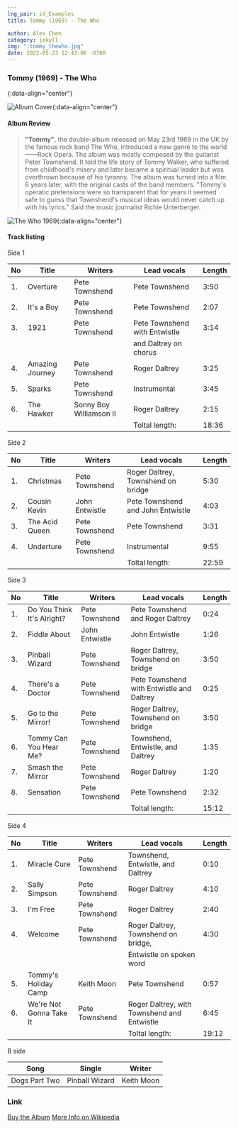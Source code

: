 ```yaml
---
lng_pair: id_Examples
title: Tommy (1969) - The Who

author: Alex Chen
category: jekyll
img: ":tommy_thewho.jpg"
date: 2022-05-23 12:43:06 -0700
---
```


### Tommy (1969) - The Who
{:data-align="center"}

![Album Cover](:tommy_thewho.jpg){:data-align="center"}

#### Album Review

> **"Tommy"**, the double-album released on May 23rd 1969 in the UK by the famous rock band The Who, introduced a new genre to the world——Rock Opera.
>The album was mostly composed by the guitarist Peter Townshend. It told the life story of Tommy Walker, who suffered from childhood's misery and later became a spiritual leader but was overthrown because of his tyranny. The album was turned into a film 6 years later, with the original casts of the band members.
>"Tommy's operatic pretensions were so transparent that for years it seemed safe to guess that Townshend's musical ideas would never catch up with his lyrics." Said the music journalist Richie Unterberger.

![The Who 1969](:who69.jpg){:data-align="center"}

#### Track listing

Side 1

| No  | Title           | Writers                 | Lead vocals                        | Length | 
| --- | --------------- | ----------------------- | ---------------------------------- | ------ |
| 1.  | Overture        | Pete Townshend          | Pete Townshend                     | 3:50   |
| 2.  | It's a Boy      | Pete Townshend          | Pete Townshend                     | 2:07   |
| 3.  | 1921            | Pete Townshend          | Pete Townshend with Entwistle      | 3:14   |
|     |                 |                         | and Daltrey on chorus              |        |
| 4.  | Amazing Journey | Pete Townshend          | Roger Daltrey                      | 3:25   |
| 5.  | Sparks          | Pete Townshend          | Instrumental                       | 3:45   |
| 6.  | The Hawker      | Sonny Boy Williamson II | Roger Daltrey                      | 2:15   |
|     |                 |                         |                    Toltal length:  | 18:36  |

Side 2

| No  | Title          | Writers                | Lead vocals                             | Length | 
| --- | -------------- | ---------------------- | --------------------------------------- | ------ |
| 1.  | Christmas      | Pete Townshend         | Roger Daltrey, Townshend on bridge      | 5:30   |
| 2.  | Cousin Kevin   | John Entwistle         | Pete Townshend and John Entwistle       | 4:03   |
| 3.  | The Acid Queen | Pete Townshend         | Pete Townshend                          | 3:31   |
| 4.  | Underture      | Pete Townshend         | Instrumental                            | 9:55   |
|     |                |                        |                          Toltal length: | 22:59  |

Side 3

| No  | Title                      | Writers        | Lead vocals                               | Length | 
| --- | -------------------------- | -------------- | ----------------------------------------- | ------ |
| 1.  | Do You Think It's Alright? | Pete Townshend | Pete Townshend and Roger Daltrey          | 0:24   |
| 2.  | Fiddle About               | John Entwistle | John Entwistle                            | 1:26   |
| 3.  | Pinball Wizard             | Pete Townshend | Roger Daltrey, Townshend on bridge        | 3:50   |
| 4.  | There's a Doctor           | Pete Townshend | Pete Townshend with Entwistle and Daltrey | 0:25   |
| 5.  | Go to the Mirror!          | Pete Townshend | Roger Daltrey, Townshend on bridge        | 3:50   |
| 6.  | Tommy Can You Hear Me?     | Pete Townshend | Townshend, Entwistle, and Daltrey         | 1:35   |
| 7.  | Smash the Mirror           | Pete Townshend | Roger Daltrey                             | 1:20   |
| 8.  | Sensation                  | Pete Townshend | Pete Townshend                            | 2:32   |
|     |                            |                |                           Toltal length:  | 15:12  |


Side 4

| No  | Title                   | Writers        | Lead vocals                                 | Length | 
| --- | ----------------------- | -------------- | ------------------------------------------- | ------ |
| 1.  | Miracle Cure            | Pete Townshend | Townshend, Entwistle, and Daltrey           | 0:10   |
| 2.  | Sally Simpson           | Pete Townshend | Roger Daltrey                               | 4:10   |
| 3.  | I'm Free                | Pete Townshend | Roger Daltrey                               | 2:40   |
| 4.  | Welcome                 | Pete Townshend | Roger Daltrey, Townshend on bridge,         | 4:30   |
|     |                         |                | Entwistle on spoken word                    |        |
| 5.  | Tommy's Holiday Camp    | Keith Moon     | Pete Townshend                              | 0:57   |
| 6.  | We're Not Gonna Take It | Pete Townshend | Roger Daltrey, with Townshend and Entwistle | 6:45   |
|     |                         |                |                             Toltal length:  | 19:12  |

B side

| Song          | Single         | Writer     |
| ------------- | -------------- | ---------- |
| Dogs Part Two | Pinball Wizard | Keith Moon |

### Link
[Buy the Album](https://www.thewho.com/music/tommy/)
[More Info on Wikipedia](https://en.wikipedia.org/wiki/Tommy_(The_Who_album))

